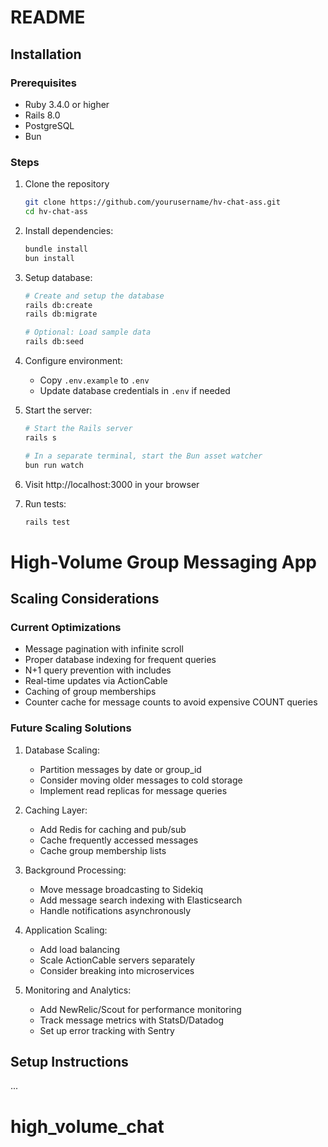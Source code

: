 # README

## Installation

### Prerequisites
- Ruby 3.4.0 or higher
- Rails 8.0
- PostgreSQL
- Bun

### Steps

1. Clone the repository
   ```bash
   git clone https://github.com/yourusername/hv-chat-ass.git
   cd hv-chat-ass
   ```


2. Install dependencies:
   ```bash
   bundle install
   bun install
   ```

3. Setup database:
   ```bash
   # Create and setup the database
   rails db:create
   rails db:migrate
   
   # Optional: Load sample data
   rails db:seed
   ```

4. Configure environment:
   - Copy `.env.example` to `.env`
   - Update database credentials in `.env` if needed

5. Start the server:
   ```bash
   # Start the Rails server
   rails s
   
   # In a separate terminal, start the Bun asset watcher
   bun run watch
   ```

6. Visit http://localhost:3000 in your browser

7. Run tests:
   ```bash
   rails test
   ```



# High-Volume Group Messaging App

## Scaling Considerations

### Current Optimizations
- Message pagination with infinite scroll
- Proper database indexing for frequent queries
- N+1 query prevention with includes
- Real-time updates via ActionCable
- Caching of group memberships
- Counter cache for message counts to avoid expensive COUNT queries

### Future Scaling Solutions

1. Database Scaling:
   - Partition messages by date or group_id
   - Consider moving older messages to cold storage
   - Implement read replicas for message queries

2. Caching Layer:
   - Add Redis for caching and pub/sub
   - Cache frequently accessed messages
   - Cache group membership lists

3. Background Processing:
   - Move message broadcasting to Sidekiq
   - Add message search indexing with Elasticsearch
   - Handle notifications asynchronously

4. Application Scaling:
   - Add load balancing
   - Scale ActionCable servers separately
   - Consider breaking into microservices

5. Monitoring and Analytics:
   - Add NewRelic/Scout for performance monitoring
   - Track message metrics with StatsD/Datadog
   - Set up error tracking with Sentry

## Setup Instructions
...
# high_volume_chat
